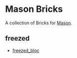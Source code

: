 # Mason Bricks

A collection of Bricks for [Mason](https://github.com/felangel/mason).

## freezed

- [freezed_bloc](/bricks/freezed/freezed_bloc/README.md)
